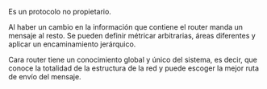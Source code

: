 Es un protocolo no propietario.

Al haber un cambio en la información que contiene el router manda un mensaje al resto. Se pueden definir métricar arbitrarias, áreas diferentes y aplicar un encaminamiento jerárquico.

Cara router tiene un conocimiento global y único del sistema, es decir, que conoce la totalidad de la estructura de la red y puede escoger la mejor ruta de envío del mensaje.
